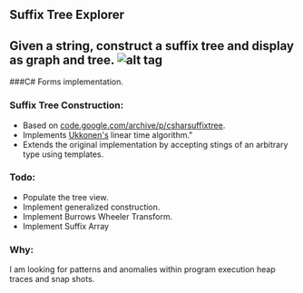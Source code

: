 Suffix Tree Explorer
-------------------
Given a string, construct a suffix tree and display as graph and tree.
![alt tag](https://raw.github.com/mrkcass/SuffixTreeExplorer/master/Docs/sufftree01.jpg)
-------------------------

###C# Forms implementation.

### Suffix Tree Construction:
* Based on [code.google.com/archive/p/csharsuffixtree](https://code.google.com/archive/p/csharsuffixtree).
* Implements [Ukkonen's](https://en.wikipedia.org/wiki/Ukkonen%27s_algorithm) linear time algorithm."
* Extends the original implementation by accepting stings of an arbitrary type using templates.

### Todo:
* Populate the tree view. 
* Implement generalized construction.
* Implement Burrows Wheeler Transform.
* Implement Suffix Array

### Why:
   I am looking for patterns and anomalies within program execution heap traces and snap shots.
